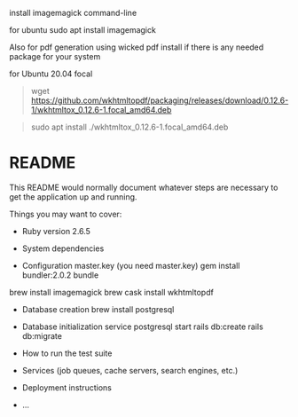 install imagemagick command-line

for ubuntu 
sudo apt install imagemagick

Also for pdf generation using wicked pdf 
install if there is any needed package for your system

for Ubuntu 20.04 focal

> wget https://github.com/wkhtmltopdf/packaging/releases/download/0.12.6-1/wkhtmltox_0.12.6-1.focal_amd64.deb

> sudo apt install ./wkhtmltox_0.12.6-1.focal_amd64.deb



# README

This README would normally document whatever steps are necessary to get the
application up and running.

Things you may want to cover:

* Ruby version 2.6.5

* System dependencies

* Configuration
master.key (you need master.key)
gem install bundler:2.0.2
bundle

brew install imagemagick
brew cask install wkhtmltopdf

* Database creation
brew install postgresql
* Database initialization
service postgresql start
rails db:create
rails db:migrate

* How to run the test suite

* Services (job queues, cache servers, search engines, etc.)

* Deployment instructions

* ...
